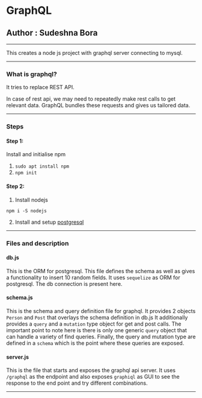 # GraphQL

## Author : Sudeshna Bora

---

This creates a node js project with graphql server connecting to mysql. 

---

### What is graphql?

It tries to replace REST API. 

In case of rest api, we may need to repeatedly make rest calls to get relevant data.
GraphQL bundles these requests and gives us tailored data.

---

### Steps

#### Step 1:

Install and initialise npm

1. ```sudo apt install npm```
2. ```npm init ```

#### Step 2:

1. Install nodejs

```
npm i -S nodejs
```

2. Install and setup [postgresql](../Postgresql/introduction.md)


---

### Files and description


#### db.js

This is the ORM for postgresql. 
This file defines the schema as well as gives a functionality to insert 10 random fields.
It uses ```sequelize``` as ORM for postgresql. 
The db connection is present here. 

#### schema.js

This is the schema and query definition file for graphql.
It provides 2 objects ```Person``` and ```Post``` that overlays the schema definition in db.js
It additionally provides a ```query``` and a ```mutation``` type object for get and post calls. 
The important point to note here is there is only one generic ```query``` object that can handle 
a variety of find queries.
Finally, the query and mutation type are defined in a ```schema``` which is the point where these
queries are exposed. 

#### server.js

This is the file that starts and exposes the graphql api server. 
It uses ```/graphql``` as the endpoint and also exposes ```graphiql``` as GUI to see the response to the 
end point and try different combinations.

---

